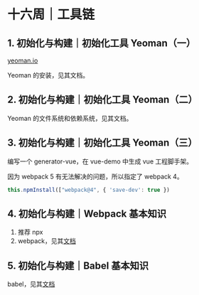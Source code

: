 # 十六周｜工具链

## 1. 初始化与构建｜初始化工具 Yeoman（一）

[yeoman.io](https://yeoman.io/authoring/index.html)

Yeoman 的安装，见其文档。

## 2. 初始化与构建｜初始化工具 Yeoman（二）

Yeoman 的文件系统和依赖系统，见其文档。

## 3. 初始化与构建｜初始化工具 Yeoman（三）

编写一个 generator-vue，在 vue-demo 中生成 vue 工程脚手架。

因为 webpack 5 有无法解决的问题，所以指定了 webpack 4。

```javascript
this.npmInstall(["webpack@4", { 'save-dev': true })
```

## 4. 初始化与构建｜Webpack 基本知识

1. 推荐 npx
2. webpack，见其[文档](https://webpack.js.org/concepts/) 

## 5. 初始化与构建｜Babel 基本知识

babel，见其[文档](https://babeljs.io/docs/en/)